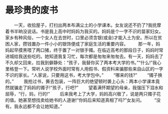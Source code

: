 # 最珍贵的废书
　　一天，收拾屋子，打扫出两本布满尘土的小学课本。女友说还不扔了?我抚摩着书半晌没说话。书是我上高中时妈妈为我买的。妈妈是个一字不识的苗家妇女。家乡有种风俗，一个女人在去世时，口里必须含银(或金)才能入土为安。所以在贫困人家，攒钱置办一件小小的银饰便成了家庭生活的重要内容。 
　　那一年，妈妈起早摸黑喂了两口猪，终于置了一对银手镯。在临近高考的那段日子，妈妈时常进城给我送些吃的。她知道我复习忙，每次都是匆匆来匆匆去。有一天，妈妈去了不久却又回来，拉我到僻静处：“孩子，我替你买了两本考大学的书。”“什么!”我心里格登一下。常听人说学校外面时常有人用假书、假资料来骗那些来自山区的一字不识的家长。“人家说，只要用这书，考大学包中。” 
　　“哪来的钱?” 
　　“镯子换的。” 
　　我抢过书，撕去包装，一阵巨大的绝望顿时袭上心头：两本小学课本竟然就骗走了妈妈的镯子!“孩子，行吧?” 
　　望着满怀期望的母亲，我强压下泪水和屈辱，“行，妈，行的!” 
　　后来我考上了大学，妈妈高兴极了，说是两只镯子花的值。她甚至想找卖给她书的人道谢!“你妈后来知道真相了吗?”女友问。 
　　“没有。我永远都不会让她知道。”
 